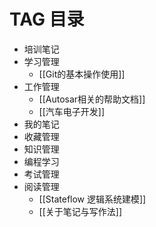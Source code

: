 
# TAG  目录





* 培训笔记
* 学习管理
  * [[Git的基本操作使用]]
* 工作管理
  * [[Autosar相关的帮助文档]]
  * [[汽车电子开发]]
* 我的笔记
* 收藏管理
* 知识管理
* 编程学习
* 考试管理
* 阅读管理
  * [[Stateflow 逻辑系统建模]]
  * [[关于笔记与写作法]]
  